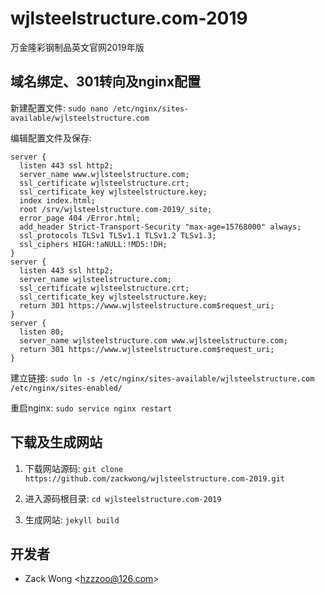 wjlsteelstructure.com-2019
=============

万金隆彩钢制品英文官网2019年版


域名绑定、301转向及nginx配置
-----

新建配置文件: ``sudo nano /etc/nginx/sites-available/wjlsteelstructure.com``

编辑配置文件及保存: 

    server {
      listen 443 ssl http2;
      server_name www.wjlsteelstructure.com;
      ssl_certificate wjlsteelstructure.crt;
      ssl_certificate_key wjlsteelstructure.key;
      index index.html;
      root /srv/wjlsteelstructure.com-2019/_site;
      error_page 404 /Error.html;
      add_header Strict-Transport-Security "max-age=15768000" always;
      ssl_protocols TLSv1 TLSv1.1 TLSv1.2 TLSv1.3;
      ssl_ciphers HIGH:!aNULL:!MD5:!DH;
    }
    server {
      listen 443 ssl http2;
      server_name wjlsteelstructure.com;
      ssl_certificate wjlsteelstructure.crt;
      ssl_certificate_key wjlsteelstructure.key;
      return 301 https://www.wjlsteelstructure.com$request_uri;
    }
    server {
      listen 80;
      server_name wjlsteelstructure.com www.wjlsteelstructure.com;
      return 301 https://www.wjlsteelstructure.com$request_uri;
    }

建立链接: ``sudo ln -s /etc/nginx/sites-available/wjlsteelstructure.com /etc/nginx/sites-enabled/``

重启nginx: ``sudo service nginx restart``


下载及生成网站
-----

1. 下载网站源码: ``git clone https://github.com/zackwong/wjlsteelstructure.com-2019.git``

2. 进入源码根目录: ``cd wjlsteelstructure.com-2019``

3. 生成网站: ``jekyll build``


开发者
---------

* Zack Wong &lt;hzzzoo@126.com&gt;

